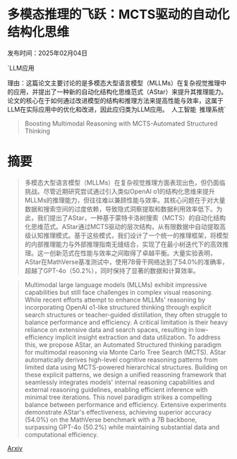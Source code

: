 # 多模态推理的飞跃：MCTS驱动的自动化结构化思维

发布时间：2025年02月04日

`LLM应用

理由：这篇论文主要讨论的是多模态大型语言模型（MLLMs）在复杂视觉推理中的应用，并提出了一种新的自动化结构化思维范式（AStar）来提升其推理能力。论文的核心在于如何通过改进模型的结构和推理方法来提高性能与效率，这属于LLM在实际应用中的优化和改进，因此应归类为LLM应用。` `人工智能` `推理系统`

> Boosting Multimodal Reasoning with MCTS-Automated Structured Thinking

# 摘要

> 多模态大型语言模型（MLLMs）在复杂视觉推理方面表现出色，但仍面临挑战。尽管近期研究尝试通过引入类似OpenAI o1的结构化思维来提升MLLMs的推理能力，但往往难以兼顾性能与效率。其核心问题在于对大量数据和搜索空间的过度依赖，导致隐式洞察提取和数据利用效率低下。为此，我们提出了AStar，一种基于蒙特卡洛树搜索（MCTS）的自动化结构化思维范式。AStar通过MCTS驱动的层次结构，从有限数据中自动提取高级认知推理模式。基于这些模式，我们设计了一个统一的推理框架，将模型的内部推理能力与外部推理指南无缝结合，实现了在最小树迭代下的高效推理。这一创新范式在性能与效率之间取得了卓越平衡。大量实验表明，AStar在MathVerse基准测试中，使用7B骨干网络达到了54.0%的准确率，超越了GPT-4o（50.2%），同时保持了显著的数据和计算效率。

> Multimodal large language models (MLLMs) exhibit impressive capabilities but still face challenges in complex visual reasoning. While recent efforts attempt to enhance MLLMs' reasoning by incorporating OpenAI o1-like structured thinking through explicit search structures or teacher-guided distillation, they often struggle to balance performance and efficiency. A critical limitation is their heavy reliance on extensive data and search spaces, resulting in low-efficiency implicit insight extraction and data utilization. To address this, we propose AStar, an Automated Structured thinking paradigm for multimodal reasoning via Monte Carlo Tree Search (MCTS). AStar automatically derives high-level cognitive reasoning patterns from limited data using MCTS-powered hierarchical structures. Building on these explicit patterns, we design a unified reasoning framework that seamlessly integrates models' internal reasoning capabilities and external reasoning guidelines, enabling efficient inference with minimal tree iterations. This novel paradigm strikes a compelling balance between performance and efficiency. Extensive experiments demonstrate AStar's effectiveness, achieving superior accuracy (54.0$\%$) on the MathVerse benchmark with a 7B backbone, surpassing GPT-4o (50.2$\%$) while maintaining substantial data and computational efficiency.

[Arxiv](https://arxiv.org/abs/2502.02339)